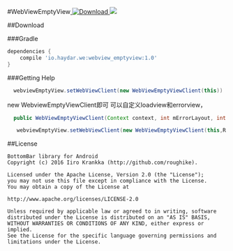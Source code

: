 #WebViewEmptyView[ ![Download](https://api.bintray.com/packages/haydar-android/maven/webview_emptyview/images/download.svg) ](https://bintray.com/haydar-android/maven/webview_emptyview/_latestVersion)<a href='https://bintray.com/haydar-android/maven/webview_emptyview?source=watch' alt='Get automatic notifications about new "webview_emptyview" versions'><img src='https://www.bintray.com/docs/images/bintray_badge_color.png'></a>


##Download

###Gradle

``` gradle
dependencies {
	compile 'io.haydar.we:webview_emptyview:1.0'
}
```

###Getting Help
``` java
  webviewEmptyView.setWebViewClient(new WebViewEmptyViewClient(this))
```
new WebviewEmptyViewClient即可
可以自定义loadview和errorview，
``` java
  public WebViewEmptyViewClient(Context context, int mErrorLayout, int mErrorLayoutId, int mLoadLayout, int mLoadLayoutId)
```

``` java
   webviewEmptyView.setWebViewClient(new WebViewEmptyViewClient(this,R.layout.view_load,R.id.load_layout,R.layout.view_error,R.id.error_layout)
```


##License

```
BottomBar library for Android
Copyright (c) 2016 Iiro Krankka (http://github.com/roughike).

Licensed under the Apache License, Version 2.0 (the "License");
you may not use this file except in compliance with the License.
You may obtain a copy of the License at

http://www.apache.org/licenses/LICENSE-2.0

Unless required by applicable law or agreed to in writing, software
distributed under the License is distributed on an "AS IS" BASIS,
WITHOUT WARRANTIES OR CONDITIONS OF ANY KIND, either express or implied.
See the License for the specific language governing permissions and
limitations under the License.
```


